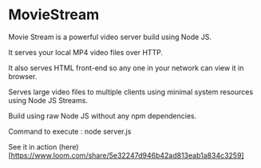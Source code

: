 # MovieStream

Movie Stream is a powerful video server build using Node JS.

It serves your local MP4 video files over HTTP.

It also serves HTML front-end so any one in your network can view it in browser.
      
Serves large video files to multiple clients using minimal system resources using Node JS Streams.

Build using raw Node JS without any npm dependencies.


Command to execute : node server.js

See it in action (here)[https://www.loom.com/share/5e32247d946b42ad813eab1a834c3259]
